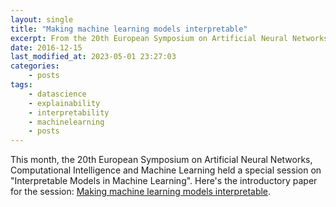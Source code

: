 ```yaml
---
layout: single
title: "Making machine learning models interpretable"
excerpt: From the 20th European Symposium on Artificial Neural Networks, Computational Intelligence and Machine Learning
date: 2016-12-15
last_modified_at: 2023-05-01 23:27:03
categories:
    - posts
tags:
    - datascience
    - explainability
    - interpretability
    - machinelearning
    - posts
---
```


This month, the 20th European Symposium on Artificial Neural Networks,
Computational Intelligence and Machine Learning held a special session
on "Interpretable Models in Machine Learning". Here's the introductory
paper for the session: [Making machine learning models
interpretable](https://pdfs.semanticscholar.org/ce0b/8b6fca7dc089548cc2e9aaac3bae82bb19da.pdf).
